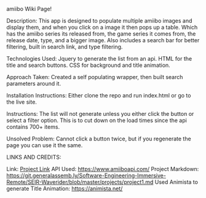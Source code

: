 amiibo Wiki Page!

Description:
This app is designed to populate multiple amiibo images and display them, and when you click on a image it then pops up a table. Which has the amiibo series its released from, the game series it comes from, the release date, type, and a bigger image. Also includes a search bar for better filtering, built in search link, and type filtering.

Technologies Used:
Jquery to generate the list from an api.
HTML for the title and search buttons.
CSS for background and title animation.

Approach Taken:
Created a self populating wrapper, then built search parameters around it.

Installation Instructions:
Either clone the repo and run index.html or go to the live site.

Instructions:
The list will not generate unless you either click the button or select a filter option. This is to cut down on the load times since the api contains 700+ items.

Unsolved Problem:
Cannot click a button twice, but if you regenerate the page you can use it the same.

LINKS AND CREDITS:

Link: [Project Link](https://interanc.github.io/omdb-app/)
API Used: https://www.amiiboapi.com/
Project Markdown: https://git.generalassemb.ly/Software-Engineering-Immersive-Remote/SEIR-Waverider/blob/master/projects/project1.md
Used Animista to generate Title Animation: https://animista.net/
